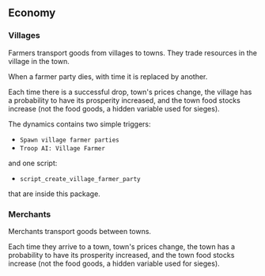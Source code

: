 ## Economy

### Villages

Farmers transport goods from villages to towns. They trade resources in the
village in the town.

When a farmer party dies, with time it is replaced by another.

Each time there is a successful drop, town's prices change, the village has
a probability to have its prosperity increased, and the town food stocks increase
(not the food goods, a hidden variable used for sieges).

The dynamics contains two simple triggers:

- `Spawn village farmer parties`
- `Troop AI: Village Farmer`

and one script:

- `script_create_village_farmer_party`

that are inside this package.


### Merchants

Merchants transport goods between towns.

Each time they arrive to a town, town's prices change, the town has
a probability to have its prosperity increased, and the town food stocks increase
(not the food goods, a hidden variable used for sieges).
